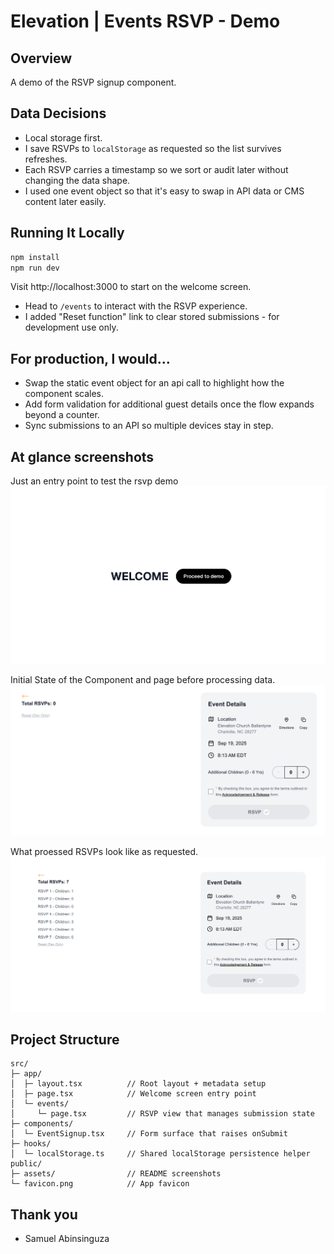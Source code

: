 # Elevation | Events RSVP - Demo

## Overview

A demo of the RSVP signup component.

## Data Decisions

- Local storage first.
- I save RSVPs to `localStorage` as requested so the list survives refreshes.
- Each RSVP carries a timestamp so we sort or audit later without changing the data shape.
- I used one event object so that it's easy to swap in API data or CMS content later easily.

## Running It Locally

```bash
npm install
npm run dev
```

Visit http://localhost:3000 to start on the welcome screen.

- Head to `/events` to interact with the RSVP experience.
- I added "Reset function" link to clear stored submissions - for development use only.

## For production, l would...

- Swap the static event object for an api call to highlight how the component scales.
- Add form validation for additional guest details once the flow expands beyond a counter.
- Sync submissions to an API so multiple devices stay in step.

## At glance screenshots

Just an entry point to test the rsvp demo
![Welcome screen](public/assets/welcome-screen-demo.png)

Initial State of the Component and page before processing data.
![Event details](public/assets/events-details-demo.png)

What proessed RSVPs look like as requested.
![Stored RSVPs](public/assets/processed-rsvp-demo.png)

## Project Structure

```text
src/
├─ app/
│  ├─ layout.tsx          // Root layout + metadata setup
│  ├─ page.tsx            // Welcome screen entry point
│  └─ events/
│     └─ page.tsx         // RSVP view that manages submission state
├─ components/
│  └─ EventSignup.tsx     // Form surface that raises onSubmit
├─ hooks/
│  └─ localStorage.ts     // Shared localStorage persistence helper
public/
├─ assets/                // README screenshots
└─ favicon.png            // App favicon
```

## Thank you

- Samuel Abinsinguza
